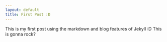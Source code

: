 ```yaml
---
layout: default
title: First Post :D
---
```


This is my first post using the markdown and blog features of Jekyll :D This is gonna rock?
